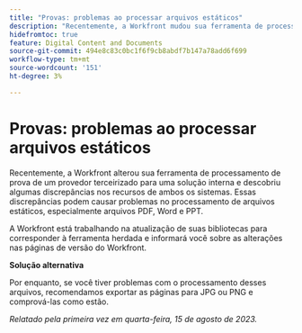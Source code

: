 ```yaml
---
title: "Provas: problemas ao processar arquivos estáticos"
description: "Recentemente, a Workfront mudou sua ferramenta de processamento de prova de um fornecedor terceirizado para uma solução interna e descobriu algumas discrepâncias nos recursos de ambos os sistemas. Essas discrepâncias podem causar problemas no processamento de arquivos estáticos, especialmente arquivos PDF, Word e PPT. Uma solução alternativa está disponível"
hidefromtoc: true
feature: Digital Content and Documents
source-git-commit: 494e8c83c0bc1f6f9cb8abdf7b147a78add6f699
workflow-type: tm+mt
source-wordcount: '151'
ht-degree: 3%

---
```



# Provas: problemas ao processar arquivos estáticos

<!--WF and WFP TOCs-->

Recentemente, a Workfront alterou sua ferramenta de processamento de prova de um provedor terceirizado para uma solução interna e descobriu algumas discrepâncias nos recursos de ambos os sistemas. Essas discrepâncias podem causar problemas no processamento de arquivos estáticos, especialmente arquivos PDF, Word e PPT.

A Workfront está trabalhando na atualização de suas bibliotecas para corresponder à ferramenta herdada e informará você sobre as alterações nas páginas de versão do Workfront.

**Solução alternativa**

Por enquanto, se você tiver problemas com o processamento desses arquivos, recomendamos exportar as páginas para JPG ou PNG e comprová-las como estão.

_Relatado pela primeira vez em quarta-feira, 15 de agosto de 2023._
